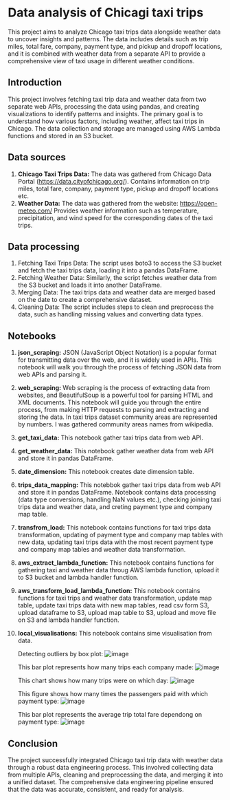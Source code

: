 # Data analysis of Chicagi taxi trips
This project aims to analyze Chicago taxi trips data alongside weather data to uncover insights and patterns. The data includes details such as trip miles, total fare, company, payment type, and pickup and dropoff locations, and it is combined with weather data from a separate API to provide a comprehensive view of taxi usage in different weather conditions.

## Introduction
This project involves fetching taxi trip data and weather data from two separate web APIs, processing the data using pandas, and creating visualizations to identify patterns and insights. The primary goal is to understand how various factors, including weather, affect taxi trips in Chicago. The data collection and storage are managed using AWS Lambda functions and stored in an S3 bucket.

## Data sources
1. __Chicago Taxi Trips Data:__ The data was gathered from Chicago Data Portal (https://data.cityofchicago.org/). Contains information on trip miles, total fare, company, payment type, pickup and dropoff locations etc.
2. __Weather Data:__ The data was gathered from the website: https://open-meteo.com/ Provides weather information such as temperature, precipitation, and wind speed for the corresponding dates of the taxi trips.

## Data processing
1. Fetching Taxi Trips Data: The script uses boto3 to access the S3 bucket and fetch the taxi trips data, loading it into a pandas DataFrame.
2. Fetching Weather Data: Similarly, the script fetches weather data from the S3 bucket and loads it into another DataFrame.
3. Merging Data: The taxi trips data and weather data are merged based on the date to create a comprehensive dataset.
4. Cleaning Data: The script includes steps to clean and preprocess the data, such as handling missing values and converting data types.

## Notebooks
1. __json_scraping:__ JSON (JavaScript Object Notation) is a popular format for transmitting data over the web, and it is widely used in APIs. This notebook will walk you through the process of fetching JSON data from web APIs and parsing it.
2. __web_scraping:__ Web scraping is the process of extracting data from websites, and BeautifulSoup is a powerful tool for parsing HTML and XML documents. This notebook will guide you through the entire process, from making HTTP requests to parsing and extracting and storing the data. In taxi trips dataset community areas are represented by numbers. I was gathered community areas names from wikipedia.
3. __get_taxi_data:__ This notebook gather taxi trips data from web API.
4. __get_weather_data:__ This notebook gather weather data from web API and store it in pandas DataFrame.
5. __date_dimension:__ This notebook creates date dimension table.
6. __trips_data_mapping:__ This notebbok gather taxi trips data from web API and store it in pandas DataFrame. Notebook contains data processing (data type conversions, handling NaN values etc.), checking joining taxi trips data and weather data, and creting payment type and company map table.
7. __transfrom_load:__ This notebook contains functions for taxi trips data transformation, updating of payment type and company map tables with new data, updating taxi trips data with the most recent payment type and company map tables and weather data transformation.
8. __aws_extract_lambda_function:__ This notebook contains functions for gathering taxi and weather data throug AWS lambda function, upload it to S3 bucket and lambda handler function.
9. __aws_transform_load_lambda_function:__ This notebook contains functions for taxi trips and weather data transformation, update map table, update taxi trips data with new map tables, read csv form S3, upload dataframe to S3, upload map table to S3, upload and move file on S3 and lambda handler function.
10. __local_visualisations:__ This notebook contains sime visualisation from data.

    Detecting outliers by box plot:
    ![image](https://github.com/Zsolt-d/Chicago_data_engineering/assets/151520036/c977568e-606d-41b0-8b30-8b3c9b666207)

    This bar plot represents how many trips each company made:
    ![image](https://github.com/Zsolt-d/Chicago_data_engineering/assets/151520036/0224c7ba-4800-445f-8478-3e3abf7f0aa4)

    This chart shows how many trips were on which day:
    ![image](https://github.com/Zsolt-d/Chicago_data_engineering/assets/151520036/6552e677-b78c-4ad9-810e-d8acc8675fef)

    This figure shows how many times the passengers paid with which payment type:
    ![image](https://github.com/Zsolt-d/Chicago_data_engineering/assets/151520036/4516b757-2ab4-45c7-8b17-fe4a0c28aad3)

    This bar plot represents the average trip total fare dependong on payment type:
    ![image](https://github.com/Zsolt-d/Chicago_data_engineering/assets/151520036/b1504b89-40f4-48ac-bd11-cefc016df85b)

## Conclusion
The project successfully integrated Chicago taxi trip data with weather data through a robust data engineering process. This involved collecting data from multiple APIs, cleaning and preprocessing the data, and merging it into a unified dataset. The comprehensive data engineering pipeline ensured that the data was accurate, consistent, and ready for analysis.



    


    

